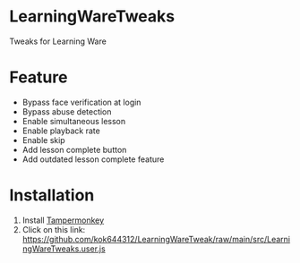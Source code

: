 # LearningWareTweaks
Tweaks for Learning Ware

# Feature
* Bypass face verification at login
* Bypass abuse detection
* Enable simultaneous lesson
* Enable playback rate
* Enable skip
* Add lesson complete button
* Add outdated lesson complete feature

# Installation
1. Install [Tampermonkey](https://www.tampermonkey.net/)
1. Click on this link: https://github.com/kok644312/LearningWareTweak/raw/main/src/LearningWareTweaks.user.js
